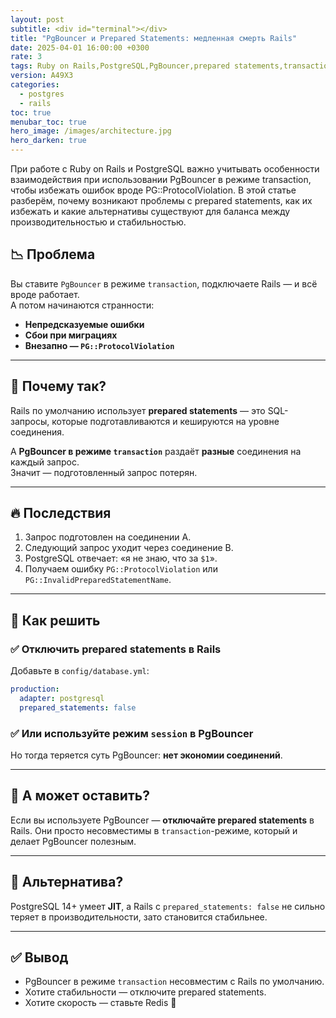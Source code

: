 ```yaml
---
layout: post
subtitle: <div id="terminal"></div>
title: "PgBouncer и Prepared Statements: медленная смерть Rails"
date: 2025-04-01 16:00:00 +0300
rate: 3
tags: Ruby on Rails,PostgreSQL,PgBouncer,prepared statements,transaction mode,performance
version: A49X3
categories:
  - postgres
  - rails
toc: true
menubar_toc: true
hero_image: /images/architecture.jpg
hero_darken: true
---
```

При работе с Ruby on Rails и PostgreSQL важно учитывать особенности взаимодействия при использовании PgBouncer в режиме transaction, чтобы избежать ошибок вроде PG::ProtocolViolation. В этой статье разберём, почему возникают проблемы с prepared statements, как их избежать и какие альтернативы существуют для баланса между производительностью и стабильностью.

## 📉 Проблема

Вы ставите `PgBouncer` в режиме `transaction`, подключаете Rails — и всё вроде работает.  
А потом начинаются странности:

- **Непредсказуемые ошибки**
- **Сбои при миграциях**
- **Внезапно — `PG::ProtocolViolation`**

---

## 🧠 Почему так?

Rails по умолчанию использует **prepared statements** — это SQL-запросы, которые подготавливаются и кешируются на уровне соединения.

А **PgBouncer в режиме `transaction`** раздаёт **разные** соединения на каждый запрос.  
Значит — подготовленный запрос потерян.

---

## 🔥 Последствия

1. Запрос подготовлен на соединении A.
2. Следующий запрос уходит через соединение B.
3. PostgreSQL отвечает: «я не знаю, что за `$1`».
4. Получаем ошибку `PG::ProtocolViolation` или `PG::InvalidPreparedStatementName`.

---

## 🔧 Как решить

### ✅ Отключить prepared statements в Rails

Добавьте в `config/database.yml`:

```yaml
production:
  adapter: postgresql
  prepared_statements: false
````

### ✅ Или используйте режим `session` в PgBouncer

Но тогда теряется суть PgBouncer: **нет экономии соединений**.

---

## 🤔 А может оставить?

Если вы используете PgBouncer — **отключайте prepared statements** в Rails.
Они просто несовместимы в `transaction`-режиме, который и делает PgBouncer полезным.

---

## 🧩 Альтернатива?

PostgreSQL 14+ умеет **JIT**, а Rails с `prepared_statements: false` не сильно теряет в производительности, зато становится стабильнее.

---

## ✅ Вывод

* PgBouncer в режиме `transaction` несовместим с Rails по умолчанию.
* Хотите стабильности — отключите prepared statements.
* Хотите скорость — ставьте Redis 🫣
